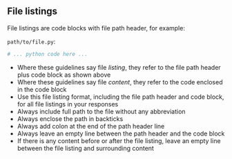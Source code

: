 ## File listings

File listings are code blocks with file path header, for example:

`path/to/file.py`:

```python
# ... python code here ...
```

- Where these guidelines say file *listing*, they refer to the file path header plus code block as shown above
- Where these guidelines say file *content*, they refer to the code enclosed in the code block
- Use this file listing format, including the file path header and code block, for all file listings in your responses
- Always include full path to the file without any abbreviation
- Always enclose the path in backticks
- Always add colon at the end of the path header line
- Always leave an empty line between the path header and the code block
- If there is any content before or after the file listing, leave an empty line between the file listing and surrounding content
